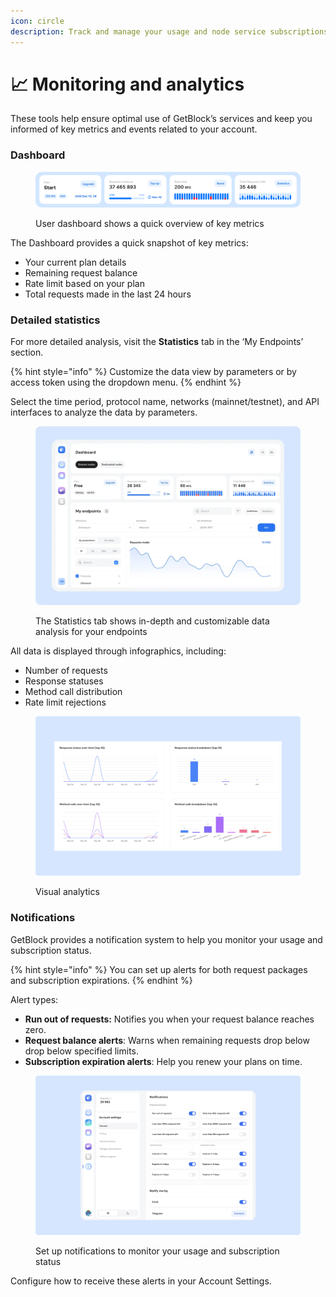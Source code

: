 ```yaml
---
icon: circle
description: Track and manage your usage and node service subscriptions with GetBlock.
---
```


# 📈 Monitoring and analytics

These tools help ensure optimal use of GetBlock’s services and keep you informed of key metrics and events related to your account.

### Dashboard

<figure><img src="../.gitbook/assets/Shared_limits_Start.jpg" alt="How to track your blockchain node service usage statistics"><figcaption><p>User dashboard shows a quick overview of key metrics</p></figcaption></figure>

The Dashboard provides a quick snapshot of key metrics:

* Your current plan details
* Remaining request balance
* Rate limit based on your plan
* Total requests made in the last 24 hours

### Detailed statistics

For more detailed analysis, visit the **Statistics** tab in the ‘My Endpoints’ section.

{% hint style="info" %}
Customize the data view by parameters or by access token using the dropdown menu.
{% endhint %}

Select the time period, protocol name, networks (mainnet/testnet), and API interfaces to analyze the data by parameters.

<figure><img src="../.gitbook/assets/image.png" alt="How to track your blokchain API usage"><figcaption><p>The Statistics tab shows in-depth and customizable data analysis for your endpoints</p></figcaption></figure>

All data is displayed through infographics, including:

* Number of requests
* Response statuses
* Method call distribution
* Rate limit rejections

<figure><img src="../.gitbook/assets/Docs_stats_charts.svg" alt="The charts visualizing blockchain API usage trends"><figcaption><p>Visual analytics</p></figcaption></figure>

### Notifications

GetBlock provides a notification system to help you monitor your usage and subscription status.

{% hint style="info" %}
You can set up alerts for both request packages and subscription expirations.
{% endhint %}

Alert types:

* **Run out of requests:** Notifies you when your request balance reaches zero.
* **Request balance alerts**: Warns when remaining requests drop below drop below specified limits.
* **Subscription expiration alerts**: Help you renew your plans on time.

<figure><img src="../.gitbook/assets/Docs_notifications.svg" alt="Managing your blockchain RPC node usage with notifications"><figcaption><p>Set up notifications to monitor your usage and subscription status</p></figcaption></figure>

Configure how to receive these alerts in your Account Settings.
